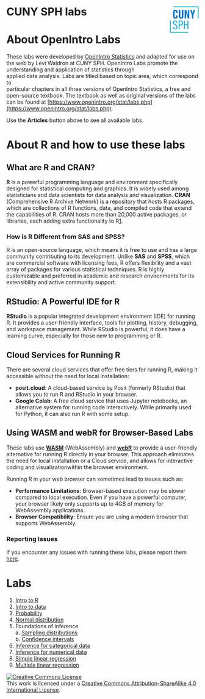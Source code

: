 # CUNY SPH labs <img src="man/figures/CUNYlogo.png" align="right" width="75" height="75"/>

# About OpenIntro Labs

These labs were developed by [OpenIntro Statistics][OpenIntro] and adapted for use on the web by
Levi Waldron at CUNY SPH. OpenIntro Labs promote the understanding and application of statistics through  
applied data analysis. Labs are titled based on topic area, which correspond to  
particular chapters in all three versions of OpenIntro Statistics, a free and  
open-source textbook. The textbook as well as original versions of the labs can 
be found at [https://www.openintro.org/stat/labs.php](https://www.openintro.org/stat/labs.php).

Use the **Articles** button above to see all available labs.

[OpenIntro]: https://www.openintro.org/

# About R and how to use these labs

## What are R and CRAN?

**R** is a powerful programming language and environment specifically designed 
for statistical computing and graphics. It is widely used among statisticians 
and data scientists for data analysis and visualization. **CRAN** (Comprehensive 
R Archive Network) is a repository that hosts R packages, which are collections 
of R functions, data, and compiled code that extend the capabilities of R. 
CRAN hosts more than 20,000 active packages, or libraries, each adding extra
functionality to R[1](https://journal.r-project.org/news/RJ-2024-1-cran/).

### How is R Different from SAS and SPSS?

R is an open-source language, which means it is free to use and has a large 
community contributing to its development. Unlike **SAS** and **SPSS**, which 
are commercial software with licensing fees, R offers flexibility and a vast 
array of packages for various statistical techniques. R is highly 
customizable and preferred in academic and research environments for its 
extensibility and active community support.

## RStudio: A Powerful IDE for R

**RStudio** is a popular integrated development environment (IDE) for running R. 
It provides a user-friendly interface, tools for plotting, history, debugging, 
and workspace management. While RStudio is powerful, it does have a learning 
curve, especially for those new to programming or R.

## Cloud Services for Running R

There are several cloud services that offer free tiers for running R, making it 
accessible without the need for local installation:

- **posit.cloud**: A cloud-based service by Posit (formerly RStudio) that allows you to run R and RStudio in your browser.
- **Google Colab**: A free cloud service that uses Jupyter notebooks, an alternative system for running code interactively. While primarily used for Python, it can also run R with some setup.

## Using WASM and webR for Browser-Based Labs

These labs use **[WASM]** (WebAssembly) and **[webR]** to provide a user-friendly 
alternative for running R directly in your browser. This approach eliminates the 
need for local installation or a Cloud service, and allows for interactive 
coding and visualizationwithin the browser environment.

Running R in your web browser can sometimes lead to issues such as:

- **Performance Limitations**: Browser-based execution may be slower compared to 
local execution. Even if you have a powerful computer, your browser likely only
supports up to 4GB of memory for WebAssembly applications.
- **Browser Compatibility**: Ensure you are using a modern browser that supports WebAssembly.

[webR]: https://docs.r-wasm.org/webr/latest/
[WASM]: https://developer.mozilla.org/en-US/docs/WebAssembly

### Reporting Issues

If you encounter any issues with running these labs, please report them 
[here](https://github.com/CUNY-epibios/PUBH614/issues).

# Labs

1. [Intro to R](https://cuny-epibios.github.io/PUBH614/articles/intro_to_r.html)
2. [Intro to data](https://cuny-epibios.github.io/PUBH614/articles/intro_to_data.html)
4. [Probability](https://cuny-epibios.github.io/PUBH614/articles/probability.html)
3. [Normal distribution](https://cuny-epibios.github.io/PUBH614/articles/normal_distribution.html)
5. Foundations of inference  
  a. [Sampling distributions](https://openintro.shinyapps.io/sampling_distributions/)  
  b. [Confidence intervals](https://openintro.shinyapps.io/confidence_intervals/)
6. [Inference for categorical data](https://openintro.shinyapps.io/inf_for_categorical_data/)
7. [Inference for numerical data](https://cuny-epibios.github.io/PUBH614/articles/inf_for_numerical_data.html)
8. [Simple linear regression](https://cuny-epibios.github.io/PUBH614/articles/simple_regression.html)
9. [Multiple linear regression](https://cuny-epibios.github.io/PUBH614/articles/multiple_regression.html)

<a rel="license" href="https://creativecommons.org/licenses/by-sa/4.0/"><img alt="Creative Commons License" style="border-width:0" src="https://i.creativecommons.org/l/by-sa/4.0/88x31.png" /></a><br />This work is licensed under a <a rel="license" href="https://creativecommons.org/licenses/by-sa/4.0/">Creative Commons Attribution-ShareAlike 4.0 International License</a>.

